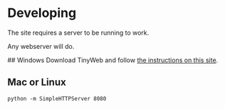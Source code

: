 # Developing

The site requires a server to be running to work.

Any webserver will do.

## Windows
Download TinyWeb and follow [the instructions on this
site](http://ccm.net/faq/2568-tinyweb-server-on-windows#to-run-tinyweb).

## Mac or Linux

`python -m SimpleHTTPServer 8080`

